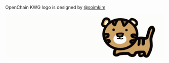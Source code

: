 OpenChain KWG logo is designed by [@soimkim](https://github.com/soimkim)

![kwg-logo.gif](kwg-logo-ani.gif) 
